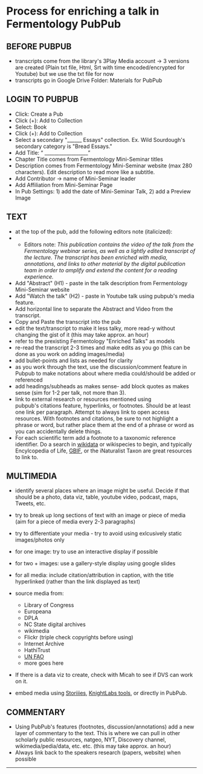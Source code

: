 Process for enriching a talk in Fermentology PubPub
===
BEFORE PUBPUB
---
- transcripts come from the library's 3Play Media account → 3 versions are created (Plain txt file, Html, Srt with time encoded/encrypted for Youtube) but we use the txt file for now
- transcripts go in Google Drive Folder: Materials for PubPub

LOGIN TO PUBPUB
---
- Click: Create a Pub 
- Click (+): Add to Collection
- Select: Book
- Click (+): Add to Collection
- Select a secondary "______ Essays" collection. Ex. Wild Sourdough's secondary category is "Bread Essays."
- Add Title: “ __________________”
- Chapter Title comes from Fermentology Mini-Seminar titles
- Description comes from Fermentology Mini-Seminar website (max 280 characters). Edit description to read more like a subtitle. 
- Add Contributor → name of Mini-Seminar leader
- Add Affiliation from Mini-Seminar Page
- In Pub Settings: 1) add the date of Mini-Seminar Talk, 2) add a Preview Image

TEXT
---
- at the top of the pub, add the following editors note (italicized): 
- - Editors note: _This publication contains the video of the talk from the Fermentology webinar series, as well as a lightly edited transcript of the lecture. The transcript has been enriched with media, annotations, and links to other material by the digital publication team in order to amplify and extend the content for a reading experience._
- Add "Abstract" (H1) - paste in the talk description from Fermentology Mini-Seminar website
- Add "Watch the talk" (H2) - paste in Youtube talk using pubpub's media feature.
- Add horizontal line to separate the Abstract and Video from the transcript. 
- Copy and Paste the transcript into the pub
- edit the text/transcript to make it less talky, more read-y without changing the gist of it (this may take approx. an hour)
- refer to the prexisting Fermentology "Enriched Talks" as models 
- re-read the transcript 2-3 times and make edits as you go (this can be done as you work on adding images/media)
- add bullet-points and lists as needed for clarity 
- as you work through the text, use the discussion/comment feature in Pubpub to make notations about where media could/should be added or referenced
- add headings/subheads as makes sense- add block quotes as makes sense (sim for 1-2 per talk, not more than 3). 
- link to external research or resources mentioned using pubpub's citations feature, hyperlinks, or footnotes. Should be at least one link per paragraph. Attempt to always link to open access resources. With footnotes and citations, be sure to not highlight a phrase or word, but rather place them at the end of a phrase or word as you can accidentally delete things.
- For each scientific term add a footnote to a taxonomic reference identifier. Do a search in [wikidata](https://www.wikidata.org/wiki/Q719725) or wikispecies to begin, and typically Encylcopedia of Life, [GBIF](https://www.gbif.org/), or the iNaturalist Taxon are great resources to link to.

MULTIMEDIA
---
- identify several places where an image might be useful. Decide if that should be a photo, data viz, table, youtube video, podcast, maps, Tweets, etc. 
- try to break up long sections of text with an image or piece of media (aim for a piece of media every 2-3 paragraphs)
- try to differentiate your media - try to avoid using exlcusively static images/photos only
- for one image: try to use an interactive display if possible
- for two + images: use a gallery-style display using google slides
- for all media: include citation/attribution in caption, with the title hyperlinked (rather than the link displayed as text)
- source media from:
  * Library of Congress
  * Europeana
  * DPLA
  * NC State digital archives
  * wikimedia
  * Flickr (triple check copyrights before using)
  * Internet Archive
  * HathiTrust
  * [UN FAO](http://www.fao.org/home/en/)
  * more goes here
  
- If there is a data viz to create, check with Micah to see if DVS can work on it. 
- embed media using [Storiiies](https://storiiies.cogapp.com/), [KnightLabs tools](https://knightlab.northwestern.edu/projects/), or directly in PubPub.

COMMENTARY
---
- Using PubPub's features (footnotes, discussion/annotations) add a new layer of commentary to the text. This is where we can pull in other scholarly public resources, natgeo, NYT, Discovery channel, wikimedia/pedia/data, etc. etc. (this may take approx. an hour)
- Always link back to the speakers research (papers, website) when possible
---
